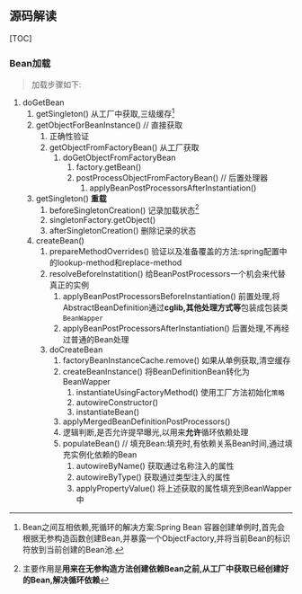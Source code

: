 ## 源码解读

[TOC]
### Bean加载
>加载步骤如下:
1. doGetBean
    1. getSingleton() 从工厂中获取,三级缓存[^1]
    2. getObjectForBeanInstance() // 直接获取
        1. 正确性验证
        2. getObjectFromFactoryBean() 从工厂获取
            1. doGetObjectFromFactoryBean
                1. factory.getBean()
                2. postProcessObjectFromFactoryBean() // 后置处理器
                    1. applyBeanPostProcessorsAfterInstantiation()
    3. getSingleton() <B>重载</B>
        1. beforeSingletonCreation() 记录加载状态[^2]
        2. singletonFactory.getObject()
        3. afterSingletonCreation() 删除记录的状态
    4. createBean()
        1. prepareMethodOverrides() 验证以及准备覆盖的方法:spring配置中的lookup-method和replace-method
        2. resolveBeforeInstatition() 给BeanPostProcessors一个机会来代替真正的实例
            1. applyBeanPostProcessorsBeforeInstantiation() 前置处理,将AbstractBeanDefinition通过<b>cglib,其他处理方式等</b>包装成包装类`BeanWapper`
            2. applyBeanPostProcessorsAfterInstantiation() 后置处理,不再经过普通的Bean处理
        3. doCreateBean
            1. factoryBeanInstanceCache.remove() 如果从单例获取,清空缓存
            2. createBeanInstance() 将BeanDefinitionBean转化为BeanWapper
                1. instantiateUsingFactoryMethod() 使用工厂方法初始化`策略`
                2. autowireConstructor()
                3. instantiateBean()
            3. applyMergedBeanDefinitionPostProcessors()
            4. 逻辑判断,是否允许提早曝光,以用来<B>允许</B>循环依赖处理
            5. populateBean() // 填充Bean:填充时,有依赖关系Bean时间,通过填充实例化依赖的Bean
                1. autowireByName() 获取通过名称注入的属性
                2. autowireByType() 获取通过类型注入的属性
                3. applyPropertyValue() 将上述获取的属性填充到BeanWapper中
   


[^1]:Bean之间互相依赖,死循环的解决方案:Spring Bean 容器创建单例时,首先会根据无参构造函数创建Bean,并暴露一个ObjectFactory[^3],并将当前Bean的标识符放到当前创建的Bean池.
[^2]:主要作用是<b>用来在无参构造方法创建依赖Bean之前,从工厂中获取已经创建好的Bean,解决循环依赖</b>  
[^3]:循环依赖验证,是否循环依赖
